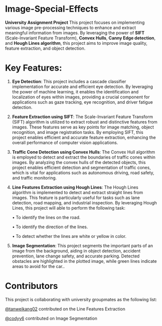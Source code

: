 # Image-Special-Effects
**University Assignment Project**
This project focuses on implementing various image pre-processing techniques to enhance and extract meaningful information from images. By leveraging the power of **SIFT** (Scale-Invariant Feature Transform), **Convex Hulls**, **Canny Edge detection**, and **Hough Lines algorithm**, this project aims to improve image quality, feature extraction, and object detection.

# Key Features:
1. **Eye Detection**: This project includes a cascade classifier implementation for accurate and efficient eye detection. By leveraging the power of machine learning, it enables the identification and localization of eyes within images, providing a crucial component for applications such as gaze tracking, eye recognition, and driver fatigue detection.

2. **Feature Extraction using SIFT**: The Scale-Invariant Feature Transform (SIFT) algorithm is utilized to extract robust and distinctive features from images. These features serve as key points for image matching, object recognition, and image registration tasks. By employing SIFT, this project enables efficient and accurate feature extraction, enhancing the overall performance of computer vision applications.

3. **Traffic Cone Detection using Convex Hulls**: The Convex Hull algorithm is employed to detect and extract the boundaries of traffic cones within images. By analyzing the convex hulls of the detected objects, this project enables efficient detection and segmentation of traffic cones, which is vital for applications such as autonomous driving, road safety, and traffic monitoring.

4. **Line Features Extraction using Hough Lines**: The Hough Lines algorithm is implemented to detect and extract straight lines from images. This feature is particularly useful for tasks such as lane detection, road mapping, and industrial inspection. By leveraging Hough Lines, this project will able to perform the following task:

    • To identify the lines on the road.

    • To identify the direction of the lines.

    • To detect whether the lines are white or yellow in color.
5. **Image Segmentation**: This project segments the important parts of an image from the background, aiding in object detection, accident prevention, lane change safety, and accurate parking. Detected obstacles are highlighted in the plotted image, while green lines indicate areas to avoid for the car..

# Contributors
This project is collaborating with university groupmates as the following list:

   [@tanweikang02](https://github.com/tanweikang02) contributed on the Line Features Extraction
   
   [@codyy6](https://github.com/codyy6) contributed on Image Segmentation
